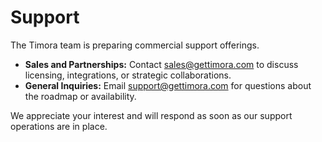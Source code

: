 # Support

The Timora team is preparing commercial support offerings.

- **Sales and Partnerships:** Contact [sales@gettimora.com](mailto:sales@gettimora.com)
  to discuss licensing, integrations, or strategic collaborations.
- **General Inquiries:** Email [support@gettimora.com](mailto:support@gettimora.com)
  for questions about the roadmap or availability.

We appreciate your interest and will respond as soon as our support operations
are in place.
